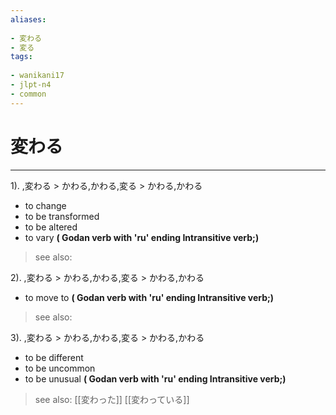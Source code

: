 ```yaml
---
aliases:
    
- 変わる
- 変る
tags:
    
- wanikani17
- jlpt-n4
- common
---
```


# 変わる
---
1).
,変わる > かわる,かわる,変る > かわる,かわる

- to change
- to be transformed
- to be altered
- to vary
**( Godan verb with 'ru' ending Intransitive verb;)**
> see also: 
            
2).
,変わる > かわる,かわる,変る > かわる,かわる

- to move to
**( Godan verb with 'ru' ending Intransitive verb;)**
> see also: 
            
3).
,変わる > かわる,かわる,変る > かわる,かわる

- to be different
- to be uncommon
- to be unusual
**( Godan verb with 'ru' ending Intransitive verb;)**
> see also:  [[変わった]] [[変わっている]]
            
